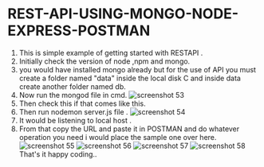 # REST-API-USING-MONGO-NODE-EXPRESS-POSTMAN
1) This is simple example of getting started with RESTAPI .
2) Initially check the version of node ,npm and mongo.
3) you would have installed mongo already but for the use of API you must create a folder named "data" inside the local disk C and inside data create another folder named db.
4) Now run the mongod file in cmd.
![screenshot 53](https://cloud.githubusercontent.com/assets/25049925/25699039/2249fb22-30df-11e7-9d74-f97dff1e0945.png)
5) Then check this if that comes like this.
6) Then run nodemon server.js file .
![screenshot 54](https://cloud.githubusercontent.com/assets/25049925/25699050/2f501374-30df-11e7-8b97-c07a449e3e94.png)
7) It would be listening to local host .
8) From that copy the URL and paste it in POSTMAN and do whatever operation you need i would place the sample one over here.
![screenshot 55](https://cloud.githubusercontent.com/assets/25049925/25699051/2f515a86-30df-11e7-934f-52cd3d4aa4c8.png)
![screenshot 56](https://cloud.githubusercontent.com/assets/25049925/25699052/2f5e44ee-30df-11e7-9dd2-70923eaa7c55.png)
![screenshot 57](https://cloud.githubusercontent.com/assets/25049925/25699057/370a6312-30df-11e7-892e-03dc64ca365a.png)
![screenshot 58](https://cloud.githubusercontent.com/assets/25049925/25699058/374067e6-30df-11e7-88a2-2db5c1d0640e.png)
That's it happy coding..

